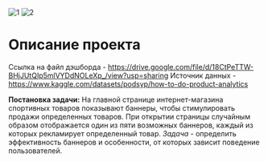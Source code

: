 ![1](https://github.com/acumfly/data-analysis/assets/75485157/f41ad44e-3697-4a84-afdd-423aaf1f9490)
![2](https://github.com/acumfly/data-analysis/assets/75485157/bafd441d-ea08-4ff5-89b2-0ac8df6214d8)

# Описание проекта
Ссылка на файл дэшборда - https://drive.google.com/file/d/18CtPeTTW-BHjJUtQIp5mlVYDdNOLeXp_/view?usp=sharing
Источник данных - https://www.kaggle.com/datasets/podsyp/how-to-do-product-analytics

**Постановка задачи:**
На главной странице интернет-магазина спортивных товаров показывают баннеры, чтобы стимулировать продажи определенных товаров. При открытии страницы случайным образом отображается один из пяти возможных баннеров, каждый из которых рекламирует определенный товар.
*Задача* - определить эффективность баннеров и особенности, от которых зависит поведение пользователей.

